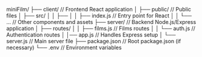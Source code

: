 miniFilm/
├── client/                 // Frontend React application
│   ├── public/             // Public files
│   ├── src/
│   │   ├── 
│   │   ├── index.js        // Entry point for React
│   │   └── ...             // Other components and assets
├── server/                 // Backend Node.js/Express application
│   ├── routes/
│   │   ├── films.js        // Films routes
│   │   └── auth.js         // Authentication routes
│   │── app.js              // Handles Express setup
│   └── server.js           // Main server file
├── package.json            // Root package.json (if necessary)
└── .env                    // Environment variables
